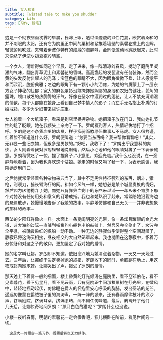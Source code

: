 ```yaml
---
title: 女人和猫
subtitle: Twisted tale to make you shudder
category: Life
tags: [习作, 随笔]
---
```

这是一个彻夜细雨初霁的早晨，我眯上眼，透过湿漉漉的邓伯花蔓，欣赏着柔和的并不刺眼的太阳，还有它为院里正中间的栗树和紧挨着墙壁的素馨花撒上的金辉。轻微的风吹过，夹带着伊波尔特有的咸咸的海腥味，金辉便激动地跳跃起来，此时又像极了伊波尔初夏夜的晴空。  
<!--more-->
一个女人，清新得如同这个早晨，走了进来，像一阵清凉的春风，搅动了庭院里凝滞的气味，翻出青草泥土和素馨花的香味。高高盘起的发髻没有任何装饰，然而金黄的头发反射出耀人的光泽；宝蓝色的眼睛不大，因为眼角微微下垂，让人感觉平和而深沉，脱俗典雅；左边的眼角下有一颗小小的泪痣，为她的气质蒙上了一层东方女子神秘的忧郁；宽大的麻色罩衫没能掩饰她婀娜的身段和农妇的健壮，鬓角的露珠，领口散发的热腾腾的汗气，好像在圣水中浸润过的莲花，让人不禁充满潮湿的情欲，每个人都能在她身上看到自己梦中情人的影子；而左手无名指上朴质的订婚戒指，多少为少妇带来些许庄重。  

女人抱着一个大纸箱子，看来是到店里抵押杂物。她把箱子放在门口，我向她礼节性的眨了眨眼，她在我额头上亲吻了一下。罗朗看到客人，热情轻快地打了个招呼。罗朗是这个杂货店里的店员，样子瘦弱而憨厚但做事从不马虎。女人很拘谨，红着脸不知道说什么好。罗朗便叫道：”您要当东西吗？我来帮你看看吧！”其实，无非是一些旧衣物，但很多是男款的。”好吧，我收下了！”罗朗出乎我意料的爽快。女人则看着我对罗朗轻轻地说谢谢，然后小心地和他的眼睛对接了一下表示诚意。罗朗稍微吃了一惊，捏了捏鼻子，”小意思，欢迎光临。”我什么也没说，在一旁静静地看着，因为我也喜欢这个姑娘。她走的时候又吻了我一下，为表示感谢，我陪她走到门口。  

之后她就常常带着各种杂物来典当了，其中不乏男性特征强烈的东西，烟斗，猎枪，剃须刀，捕长臂海虾的网。和如今风气一样，她想必是某个城里贵族的情妇，然后因为厌倦抛弃了她，而她只有靠典当剩下的东西来过活——却从来不肯放下那个对她没有任何用处和意义的订婚戒指。我也和她熟识了起来，常常陪她沿着海边的悬崖散步，她慢慢地告诉了我她的故事，平静地仿佛和自己无关——并非我想象的那样的故事...  

西坠的夕阳红得像火一样。水面上一条宽阔明亮的光带，像一条炫目耀眼的金光大道，从大海的边际一直铺到捕鱼的小船划出的航迹上。然后风完全停止了，水波完全平息，被晚霞染红的帆船一动不动。一种无边的静寂似乎使得整个空间凝固了，静寂已将这海天相接，昼夜相交的大自然笼罩起来。我也凝固在这静寂中，怀着万分惊讶和对这女子的敬仰，更加坚定了我对她的爱情。  

她的名字叫让娜。罗朗却不知道，依旧高兴地为她清点着杂物，一天又一天地过去。三年后，让娜终于决定卖掉她的戒指，罗朗收下的同时，单膝跪在地上，用这枚戒指向她求婚。让娜哭出了声，接受了罗朗的爱情。  

那天晚上下着雾一般的细雨，楼上昏黄的灯光倾泻在庭院里，看不见邓伯花，看不见素馨花，看不见星月，看不见云雨，只有庭院正中间那棵栗树在灯光里，在微风中，轻轻地摇动起伏，仿佛睡在爱人的怀抱里安心呼吸的胸脯，发出圣洁的光芒。遥远的像蒙在鹅绒被子里的海涛声，一阵一阵的袭来，还有春雨摩挲枝叶的沙沙声，挤满庭院，挤满耳朵，挤满思绪。闻不到任何味道。最后，我离开了他们...  
几天后，让娜惊奇地问罗朗：“那只白色的猫呢？”罗朗什么也没说。  

小楼一夜听春雨，明朝的素馨花一定会很香吧，猫儿横卧在阶前，看见世间的一切。  

```
  这是大一时候的一篇习作，搁置后再也无力续作。
```